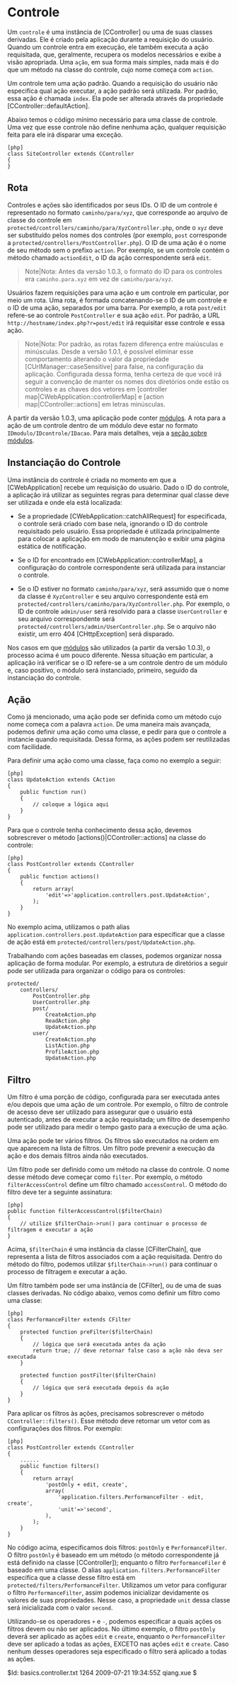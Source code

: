 Controle
==========

Um `controle` é uma instância de [CController] ou uma de suas classes derivadas. 
Ele é criado pela aplicação durante a requisição do usuário. Quando um controle 
entra em execução, ele também executa a ação requisitada, que, geralmente, recupera os modelos 
necessários e exibe a visão apropriada. Uma `ação`, em sua forma mais simples, 
nada mais é do que um método na classe do controle, cujo nome começa com `action`.

Um controle tem uma ação padrão. Quando a requisição do usuário não especifica qual 
ação executar, a ação padrão será utilizada. Por padrão, essa ação é chamada `index`. 
Ela pode ser alterada através da propriedade [CController::defaultAction].

Abaixo temos o código mínimo necessário para uma classe de controle. Uma vez que 
esse controle não define nenhuma ação, qualquer requisição feita para ele irá disparar 
uma exceção.

~~~
[php]
class SiteController extends CController
{
}
~~~


Rota
-----

Controles e ações são identificados por seus IDs. O ID de um controle é representado 
no formato `caminho/para/xyz`, que corresponde ao arquivo de classe do controle em 
`protected/controllers/caminho/para/XyzController.php`, onde o `xyz` deve ser 
substituído pelos nomes dos controles (por exemplo, `post` corresponde a 
`protected/controllers/PostController.php`). O ID de uma ação é o nome de seu método 
sem o prefixo `action`. Por exemplo, se um controle contém o método chamado 
`actionEdit`, o ID da ação correspondente será `edit`.

> Note|Nota: Antes da versão 1.0.3, o formato do ID para os controles era `caminho.para.xyz` 
em vez de `caminho/para/xyz`.

Usuários fazem requisições para uma ação e um controle em particular, por meio um rota. 
Uma rota, é formada concatenando-se o ID de um controle e o ID de uma ação, separados 
por uma barra. Por exemplo, a rota `post/edit` refere-se ao controle `PostController` 
e sua ação `edit`. Por padrão, a URL `http://hostname/index.php?r=post/edit` 
irá requisitar esse controle e essa ação.

> Note|Nota: Por padrão, as rotas fazem diferença entre maiúsculas e minúsculas. 
Desde a versão 1.0.1, é possível eliminar esse comportamento alterando o valor 
da propriedade [CUrlManager::caseSensitive] para false, na configuração da aplicação. 
Configurada dessa forma, tenha certeza de que você irá seguir a convenção de manter 
os nomes dos diretórios onde estão os controles e as chaves dos vetores em 
[controller map|CWebApplication::controllerMap] e [action map|CController::actions] 
em letras minúsculas.

A partir da versão 1.0.3, uma aplicação pode conter [módulos](/doc/guide/basics.module). 
A rota para a ação de um controle dentro de um módulo deve estar no formato `IDmodulo/IDcontrole/IDacao`. 
Para mais detalhes, veja a [seção sobre módulos](/doc/guide/basics.module).


Instanciação do Controle
------------------------

Uma instância do controle é criada no momento em que a [CWebApplication] 
recebe um requisição do usuário. Dado o ID do controle, a aplicação irá utilizar 
as seguintes regras para determinar qual classe deve ser utilizada e onde 
ela está localizada:

   - Se a propriedade [CWebApplication::catchAllRequest] for especificada, o controle 
será criado com base nela, ignorando o ID do controle requisitado pelo usuário. 
Essa propriedade é utilizada principalmente para colocar a aplicação em modo de 
manutenção e exibir uma página estática de notificação.

   - Se o ID for encontrado em [CWebApplication::controllerMap], a configuração 
do controle correspondente será utilizada para instanciar o controle.
   
   - Se o ID estiver no formato `caminho/para/xyz`, será assumido que o nome da 
classe é `XyzController` e seu arquivo correspondente está em 
`protected/controllers/caminho/para/XyzController.php`. Por exemplo, o ID de controle 
`admin/user` será resolvido para a classe `UserController` e seu arquivo correspondente 
será  `protected/controllers/admin/UserController.php`. Se o arquivo não existir, um 
erro 404 [CHttpException] será disparado.

Nos casos em que [módulos](/doc/guide/basics.module) são utilizados (a partir da versão 1.0.3), 
o processo acima é um pouco diferente. Nessa situação em particular, a aplicação irá verificar se o ID 
refere-se a um controle dentro de um módulo e, caso positivo, o módulo será instanciado, primeiro, seguido 
da instanciação do controle.


Ação
----

Como já mencionado, uma ação pode ser definida como um método cujo nome começa 
com a palavra `action`. De uma maneira mais avançada, podemos definir uma ação 
como uma classe, e pedir para que o controle a instancie quando requisitada. Dessa 
forma, as ações podem ser reutilizadas com facilidade.

Para definir uma ação como uma classe, faça como no exemplo a seguir:

~~~
[php]
class UpdateAction extends CAction
{
	public function run()
	{
		// coloque a lógica aqui
	}
}
~~~

Para que o controle tenha conhecimento dessa ação, devemos sobrescrever o método 
[actions()|CController::actions] na classe do controle:

~~~
[php]
class PostController extends CController
{
	public function actions()
	{
		return array(
			'edit'=>'application.controllers.post.UpdateAction',
		);
	}
}
~~~

No exemplo acima, utilizamos o path alias `application.controllers.post.UpdateAction` 
para especificar que a classe de ação está em `protected/controllers/post/UpdateAction.php`.

Trabalhando com ações baseadas em classes, podemos organizar nossa aplicação de forma 
modular. Por exemplo, a estrutura de diretórios a seguir pode ser utilizada para 
organizar o código para os controles:

~~~
protected/
    controllers/
        PostController.php
        UserController.php
        post/
            CreateAction.php
            ReadAction.php
            UpdateAction.php
        user/
            CreateAction.php
            ListAction.php
            ProfileAction.php
            UpdateAction.php
~~~

Filtro
------

Um filtro é uma porção de código, configurada para ser executada antes e/ou depois 
que uma ação de um controle. Por exemplo, o filtro de controle de acesso deve ser 
utilizado para assegurar que o usuário está autenticado, antes de executar a ação 
requisitada; um filtro de desempenho pode ser utilizado para medir o tempo gasto 
para a execução de uma ação.

Uma ação pode ter vários filtros. Os filtros são executados na ordem em que aparecem 
na lista de filtros. Um filtro pode prevenir a execução da ação e dos demais filtros 
ainda não executados.

Um filtro pode ser definido como um método na classe do controle. O nome desse 
método deve começar como `filter`. Por exemplo, o método `filterAccessControl` define 
um filtro chamado `accessControl`. O método do filtro deve ter a seguinte assinatura:

~~~
[php]
public function filterAccessControl($filterChain)
{
	// utilize $filterChain->run() para continuar o processo de filtragem e executar a ação
}
~~~

Acima, `$filterChain` é uma instância da classe [CFilterChain], que representa a lista 
de filtros associados com a ação requisitada. Dentro do método do filtro, podemos 
utilizar `$filterChain->run()` para continuar o processo de filtragem e executar a 
ação.

Um filtro também pode ser uma instância de [CFilter], ou de uma de suas classes derivadas. 
No código abaixo, vemos como definir um filtro como uma classe:

~~~
[php]
class PerformanceFilter extends CFilter
{
	protected function preFilter($filterChain)
	{
		// lógica que será executada antes da ação
		return true; // deve retornar false caso a ação não deva ser executada
	}

	protected function postFilter($filterChain)
	{
		// lógica que será executada depois da ação
	}
}
~~~

Para aplicar os filtros às ações, precisamos sobrescrever o método 
`CController::filters()`. Esse método deve retornar um vetor com as configurações 
dos filtros. Por exemplo:

~~~
[php]
class PostController extends CController
{
	......
	public function filters()
	{
		return array(
			'postOnly + edit, create',
			array(
				'application.filters.PerformanceFilter - edit, create',
				'unit'=>'second',
			),
		);
	}
}
~~~

No código acima, especificamos dois filtros: `postOnly` e `PerformanceFilter`.
O filtro `postOnly` é baseado em um método (o método correspondente já está 
definido na classe [CController]); enquanto o filtro `PerformanceFiler` é baseado 
em uma classe. O alias `application.filters.PerformanceFilter` especifíca que a 
classe desse filtro está em `protected/filters/PerformanceFilter`. Utilizamos um 
vetor para configurar o filtro `PerformanceFilter`, assim podemos inicializar devidamente 
os valores de suas propriedades. Nesse caso, a propriedade `unit` dessa classe 
será inicializada com o valor `second`.

Utilizando-se os operadores `+` e `-`, podemos especificar a quais ações os filtros 
devem ou não ser aplicados. No último exemplo, o filtro `postOnly` deverá ser aplicado 
as ações `edit` e `create`, enquanto o `PerformanceFilter` deve ser aplicado a 
todas as ações, EXCETO nas ações `edit` e `create`. Caso nenhum desses operadores 
seja especificado o filtro será aplicado a todas as ações.

<div class="revision">$Id: basics.controller.txt 1264 2009-07-21 19:34:55Z qiang.xue $</div>
